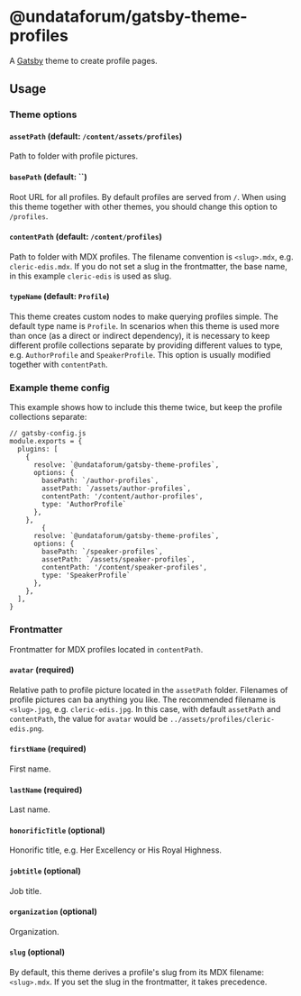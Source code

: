 # @undataforum/gatsby-theme-profiles

A [Gatsby](https://www.gatsbyjs.org/) theme to create profile pages.

## Usage

### Theme options

#### `assetPath` (default: `/content/assets/profiles`)

Path to folder with profile pictures.

#### `basePath` (default: ``)

Root URL for all profiles. By default profiles are served from `/`. When using this theme together with other themes, you should change this option to `/profiles`.

#### `contentPath` (default: `/content/profiles`)

Path to folder with MDX profiles. The filename convention is `<slug>.mdx`, e.g. `cleric-edis.mdx`. If you do not set a slug in the frontmatter, the base name, in this example `cleric-edis` is used as slug.

#### `typeName` (default: `Profile`)

This theme creates custom nodes to make querying profiles simple. The default type name is `Profile`. In scenarios when this theme is used more than once (as a direct or indirect dependency), it is necessary to keep different profile collections separate by providing different values to type, e.g. `AuthorProfile` and `SpeakerProfile`. This option is usually modified together with `contentPath`.

### Example theme config

This example shows how to include this theme twice, but keep the profile collections separate:

```
// gatsby-config.js
module.exports = {
  plugins: [
    {
      resolve: `@undataforum/gatsby-theme-profiles`,
      options: {
        basePath: `/author-profiles`,
        assetPath: `/assets/author-profiles`,
        contentPath: '/content/author-profiles',
        type: 'AuthorProfile`
      },
    },
        {
      resolve: `@undataforum/gatsby-theme-profiles`,
      options: {
        basePath: `/speaker-profiles`,
        assetPath: `/assets/speaker-profiles`,
        contentPath: '/content/speaker-profiles',
        type: 'SpeakerProfile`
      },
    },
  ],
}
```

### Frontmatter

Frontmatter for MDX profiles located in `contentPath`.

#### `avatar` (required)

Relative path to profile picture located in the `assetPath` folder. Filenames of profile pictures can ba anything you like. The recommended filename is `<slug>.jpg`, e.g. `cleric-edis.jpg`. In this case, with default `assetPath` and `contentPath`, the value for `avatar` would be `../assets/profiles/cleric-edis.png`.

#### `firstName` (required)

First name.

#### `lastName` (required)

Last name.

#### `honorificTitle` (optional)

Honorific title, e.g. Her Excellency or His Royal Highness.

#### `jobtitle` (optional)

Job title.

#### `organization` (optional)

Organization.

#### `slug` (optional)

By default, this theme derives a profile's slug from its MDX filename: `<slug>.mdx`. If you set the slug in the frontmatter, it takes precedence.
